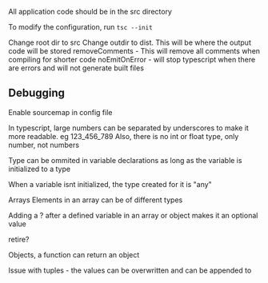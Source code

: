 All application code should be in the src directory

To modify the configuration, run ``` tsc --init ```

Change root dir to src 
Change outdir to dist. This will be where the output code will be stored
removeComments - This will remove all comments when compiling for shorter code
noEmitOnError - will stop typescript when there are errors and will not generate built files

## Debugging
Enable sourcemap in config file

In typescript, large numbers can be separated by underscores to make it more readable. eg 123_456_789
Also, there is no int or float type, only number, not numbers

Type can be ommited in variable declarations as long as the variable is initialized to a type

When a variable isnt initialized, the type created for it is "any"


Arrays
Elements in an array can be of different types

Adding a ? after a defined variable in an array or object makes it an optional value 


retire?

Objects, a function can return an object

Issue with tuples - the values can be overwritten and can be appended to
